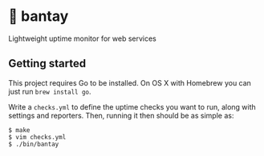 # :dog: bantay

Lightweight uptime monitor for web services

## Getting started

This project requires Go to be installed. On OS X with Homebrew you can just run `brew install go`.

Write a `checks.yml` to define the uptime checks you want to run, along with settings and reporters. Then, running it then should be as simple as:

```console
$ make
$ vim checks.yml
$ ./bin/bantay
```
